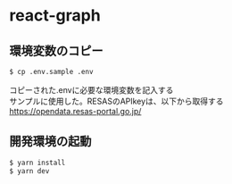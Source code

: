 # react-graph

## 環境変数のコピー

``` bash
$ cp .env.sample .env
```

コピーされた.envに必要な環境変数を記入する  
サンプルに使用した。RESASのAPIkeyは、以下から取得する  
https://opendata.resas-portal.go.jp/

## 開発環境の起動

``` bash
$ yarn install
$ yarn dev
```
